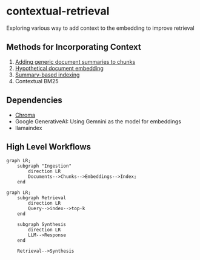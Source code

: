 # contextual-retrieval
Exploring various way to add context to the embedding to improve retrieval 

## Methods for Incorporating Context
1. [Adding generic document summaries to chunks](https://aclanthology.org/W02-0405.pdf)
2. [Hypothetical document embedding](https://arxiv.org/abs/2212.10496)
3. [Summary-based indexing](https://www.llamaindex.ai/blog/a-new-document-summary-index-for-llm-powered-qa-systems-9a32ece2f9ec)
4. Contextual BM25

## Dependencies
- [Chroma](https://github.com/chroma-core/chroma)
- Google GenerativeAI: Using Gemnini as the model for embeddings
- llamaindex

## High Level Workflows
```mermaid
graph LR;
    subgraph "Ingestion"
        direction LR
        Documents-->Chunks-->Embeddings-->Index;
    end
```
```mermaid
graph LR;
    subgraph Retrieval
        direction LR
        Query-->index-->top-k
    end
    
    subgraph Synthesis
        direction LR
        LLM-->Response
    end

    Retrieval-->Synthesis
```




